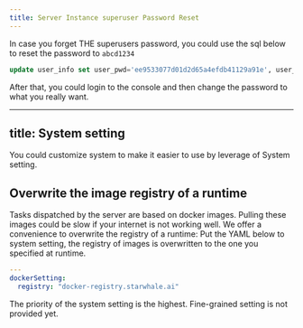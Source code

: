 ```yaml
---
title: Server Instance superuser Password Reset
---
```

In case you forget THE superusers password, you could use the sql below to reset the password to `abcd1234`
```sql
update user_info set user_pwd='ee9533077d01d2d65a4efdb41129a91e', user_pwd_salt='6ea18d595773ccc2beacce26' where id=1
```
After that, you could login to the console and then change the password to what you really want.

---
title: System setting
---

You could customize system to make it easier to use by leverage of System setting.

## Overwrite the image registry of a runtime
Tasks dispatched by the server are based on docker images. Pulling these images could be slow if your internet is not working well. 
We offer a convenience to overwrite the registry of a runtime: Put the YAML below to system setting, the registry of images is overwritten to the one you specified at runtime.
```yaml
---
dockerSetting:
  registry: "docker-registry.starwhale.ai"
```
The priority of the system setting is the highest. Fine-grained setting is not provided yet.
